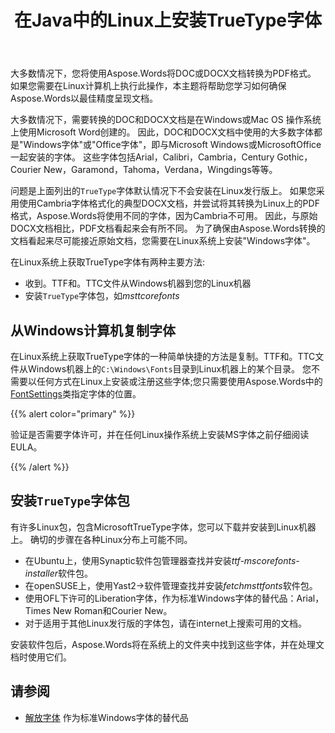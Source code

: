﻿---
title: 在Java中的Linux上安装TrueType字体
second_title: Aspose.Words为Java
articleTitle: 在Linux上安装TrueType字体
linktitle: 在Linux上安装TrueType字体
description: "Aspose.WordsforJava使在Linux机器上以最佳精度呈现使用Microsoft Word创建的文档。"
type: docs
weight: 20
url: /zh/java/install-truetype-fonts-on-linux/
timestamp: 2024-01-27-14-07-04
---

大多数情况下，您将使用Aspose.Words将DOC或DOCX文档转换为PDF格式。 如果您需要在Linux计算机上执行此操作，本主题将帮助您学习如何确保Aspose.Words以最佳精度呈现文档。

大多数情况下，需要转换的DOC和DOCX文档是在Windows或Mac OS 操作系统上使用Microsoft Word创建的。 因此，DOC和DOCX文档中使用的大多数字体都是"Windows字体"或"Office字体"，即与Microsoft Windows或MicrosoftOffice一起安装的字体。 这些字体包括Arial，Calibri，Cambria，Century Gothic，Courier New，Garamond，Tahoma，Verdana，Wingdings等等。

问题是上面列出的`TrueType`字体默认情况下不会安装在Linux发行版上。 如果您采用使用Cambria字体格式化的典型DOCX文档，并尝试将其转换为Linux上的PDF格式，Aspose.Words将使用不同的字体，因为Cambria不可用。 因此，与原始DOCX文档相比，PDF文档看起来会有所不同。 为了确保由Aspose.Words转换的文档看起来尽可能接近原始文档，您需要在Linux系统上安装"Windows字体"。

在Linux系统上获取TrueType字体有两种主要方法:

- 收到。TTF和。TTC文件从Windows机器到您的Linux机器
- 安装`TrueType`字体包，如*msttcorefonts*

## 从Windows计算机复制字体

在Linux系统上获取TrueType字体的一种简单快捷的方法是复制。TTF和。TTC文件从Windows机器上的`C:\Windows\Fonts`目录到Linux机器上的某个目录。 您不需要以任何方式在Linux上安装或注册这些字体;您只需要使用Aspose.Words中的[FontSettings](https://reference.aspose.com/words/java/com.aspose.words/fontsettings/)类指定字体的位置。

{{% alert color="primary" %}}

验证是否需要字体许可，并在任何Linux操作系统上安装MS字体之前仔细阅读EULA。

{{% /alert %}}

## 安装`TrueType`字体包

有许多Linux包，包含MicrosoftTrueType字体，您可以下载并安装到Linux机器上。 确切的步骤在各种Linux分布上可能不同。

- 在Ubuntu上，使用Synaptic软件包管理器查找并安装*ttf-mscorefonts-installer*软件包。
- 在openSUSE上，使用Yast2→软件管理查找并安装*fetchmsttfonts*软件包。
- 使用OFL下许可的Liberation字体，作为标准Windows字体的替代品：Arial，Times New Roman和Courier New。
- 对于适用于其他Linux发行版的字体包，请在internet上搜索可用的文档。

安装软件包后，Aspose.Words将在系统上的文件夹中找到这些字体，并在处理文档时使用它们。

## 请参阅

- [解放字体](https://github.com/liberationfonts) 作为标准Windows字体的替代品
